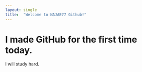 ```yaml
---
layout: single
title:  "Welcome to NAJAE77 Github!"
---
```


# I made GitHub for the first time today.

I will study hard.

